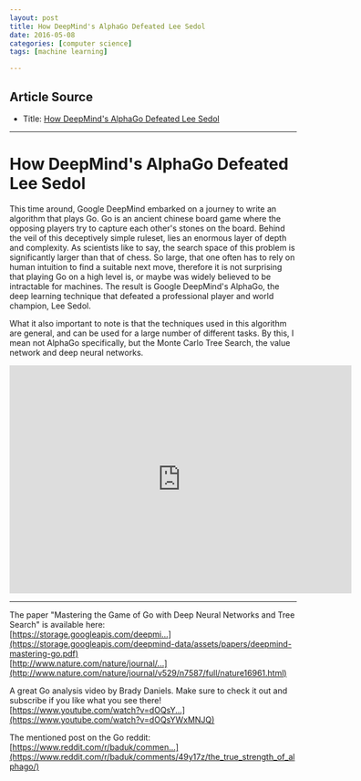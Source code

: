 ```yaml
---
layout: post
title: How DeepMind's AlphaGo Defeated Lee Sedol
date: 2016-05-08
categories: [computer science]
tags: [machine learning]

---
```



## Article Source
* Title: [How DeepMind's AlphaGo Defeated Lee Sedol](https://www.youtube.com/watch?v=a-ovvd_ZrmA&spfreload=10)

---

How DeepMind's AlphaGo Defeated Lee Sedol 
===

This time around, Google DeepMind embarked on a journey to write an algorithm that plays Go. Go is an ancient chinese board game where the opposing players try to capture each other's stones on the board. Behind the veil of this deceptively simple ruleset, lies an enormous layer of depth and complexity. As scientists like to say, the search space of this problem is significantly larger than that of chess. So large, that one often has to rely on human intuition to find a suitable next move, therefore it is not surprising that playing Go on a high level is, or maybe was widely believed to be intractable for machines. The result is Google DeepMind's AlphaGo, the deep learning technique that defeated a professional player and world champion, Lee Sedol.

What it also important to note is that the techniques used in this algorithm are general, and can be used for a large number of different tasks. By this, I mean not AlphaGo specifically, but the Monte Carlo Tree Search, the value network and deep neural networks.

<iframe width="600" height="400" src="https://www.youtube.com/embed/a-ovvd_ZrmA" frameborder="0" allowfullscreen></iframe>

---

The paper "Mastering the Game of Go with Deep Neural Networks and Tree Search" is available here:  
[https://storage.googleapis.com/deepmi...](https://storage.googleapis.com/deepmind-data/assets/papers/deepmind-mastering-go.pdf)  
[http://www.nature.com/nature/journal/...](http://www.nature.com/nature/journal/v529/n7587/full/nature16961.html)

A great Go analysis video by Brady Daniels. Make sure to check it out and subscribe if you like what you see there!  
[https://www.youtube.com/watch?v=dOQsY...](https://www.youtube.com/watch?v=dOQsYWxMNJQ)

The mentioned post on the Go reddit:  
[https://www.reddit.com/r/baduk/commen...](https://www.reddit.com/r/baduk/comments/49y17z/the_true_strength_of_alphago/)
